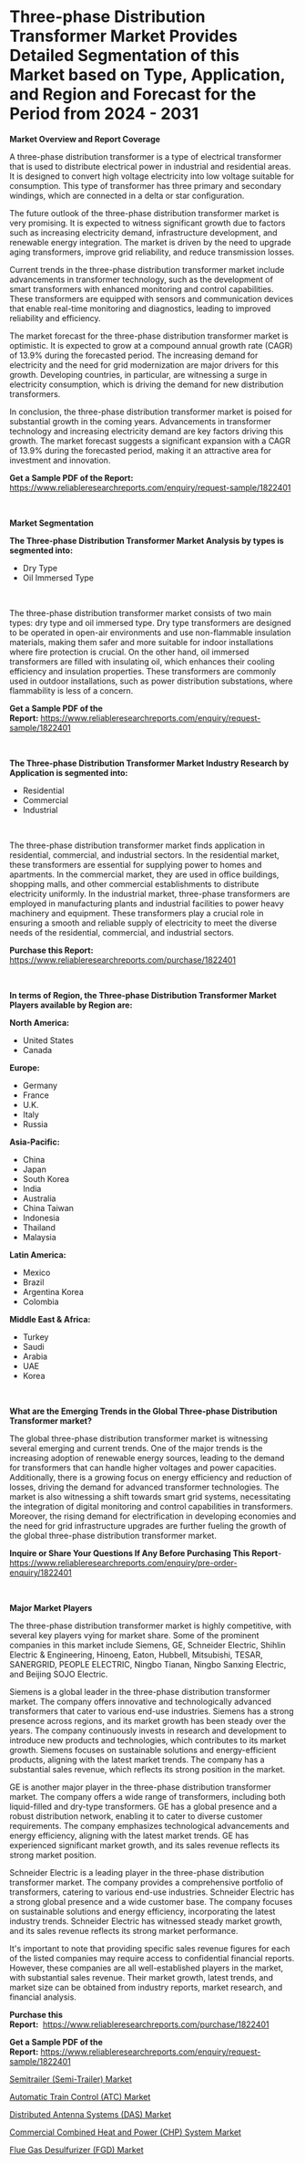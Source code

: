 <p><h1>Three-phase Distribution Transformer Market Provides Detailed Segmentation of this Market based on Type, Application, and Region and Forecast for the Period from 2024 - 2031</h1></p><p><strong>Market Overview and Report Coverage</strong></p>
<p><p>A three-phase distribution transformer is a type of electrical transformer that is used to distribute electrical power in industrial and residential areas. It is designed to convert high voltage electricity into low voltage suitable for consumption. This type of transformer has three primary and secondary windings, which are connected in a delta or star configuration.</p><p>The future outlook of the three-phase distribution transformer market is very promising. It is expected to witness significant growth due to factors such as increasing electricity demand, infrastructure development, and renewable energy integration. The market is driven by the need to upgrade aging transformers, improve grid reliability, and reduce transmission losses.</p><p>Current trends in the three-phase distribution transformer market include advancements in transformer technology, such as the development of smart transformers with enhanced monitoring and control capabilities. These transformers are equipped with sensors and communication devices that enable real-time monitoring and diagnostics, leading to improved reliability and efficiency.</p><p>The market forecast for the three-phase distribution transformer market is optimistic. It is expected to grow at a compound annual growth rate (CAGR) of 13.9% during the forecasted period. The increasing demand for electricity and the need for grid modernization are major drivers for this growth. Developing countries, in particular, are witnessing a surge in electricity consumption, which is driving the demand for new distribution transformers.</p><p>In conclusion, the three-phase distribution transformer market is poised for substantial growth in the coming years. Advancements in transformer technology and increasing electricity demand are key factors driving this growth. The market forecast suggests a significant expansion with a CAGR of 13.9% during the forecasted period, making it an attractive area for investment and innovation.</p></p>
<p><strong>Get a Sample PDF of the Report:</strong> <a href="https://www.reliableresearchreports.com/enquiry/request-sample/1822401">https://www.reliableresearchreports.com/enquiry/request-sample/1822401</a></p>
<p>&nbsp;</p>
<p><strong>Market Segmentation</strong></p>
<p><strong>The Three-phase Distribution Transformer Market Analysis by types is segmented into:</strong></p>
<p><ul><li>Dry Type</li><li>Oil Immersed Type</li></ul></p>
<p>&nbsp;</p>
<p><p>The three-phase distribution transformer market consists of two main types: dry type and oil immersed type. Dry type transformers are designed to be operated in open-air environments and use non-flammable insulation materials, making them safer and more suitable for indoor installations where fire protection is crucial. On the other hand, oil immersed transformers are filled with insulating oil, which enhances their cooling efficiency and insulation properties. These transformers are commonly used in outdoor installations, such as power distribution substations, where flammability is less of a concern.</p></p>
<p><strong>Get a Sample PDF of the Report:</strong>&nbsp;<a href="https://www.reliableresearchreports.com/enquiry/request-sample/1822401">https://www.reliableresearchreports.com/enquiry/request-sample/1822401</a></p>
<p>&nbsp;</p>
<p><strong>The Three-phase Distribution Transformer Market Industry Research by Application is segmented into:</strong></p>
<p><ul><li>Residential</li><li>Commercial</li><li>Industrial</li></ul></p>
<p>&nbsp;</p>
<p><p>The three-phase distribution transformer market finds application in residential, commercial, and industrial sectors. In the residential market, these transformers are essential for supplying power to homes and apartments. In the commercial market, they are used in office buildings, shopping malls, and other commercial establishments to distribute electricity uniformly. In the industrial market, three-phase transformers are employed in manufacturing plants and industrial facilities to power heavy machinery and equipment. These transformers play a crucial role in ensuring a smooth and reliable supply of electricity to meet the diverse needs of the residential, commercial, and industrial sectors.</p></p>
<p><strong>Purchase this Report:</strong>&nbsp; <a href="https://www.reliableresearchreports.com/purchase/1822401">https://www.reliableresearchreports.com/purchase/1822401</a></p>
<p>&nbsp;</p>
<p><strong>In terms of Region, the Three-phase Distribution Transformer Market Players available by Region are:</strong></p>
<p>
    <p> <strong> North America: </strong>
        <ul>
            <li>United States</li>
            <li>Canada</li>
        </ul>
        </p> 
    <p> <strong> Europe: </strong>
        <ul>
            <li>Germany</li>
            <li>France</li>
            <li>U.K.</li>
            <li>Italy</li>
            <li>Russia</li>
        </ul>
        </p> 
    <p> <strong> Asia-Pacific: </strong>
        <ul>
            <li>China</li>
            <li>Japan</li>
            <li>South Korea</li>
            <li>India</li>
            <li>Australia</li>
            <li>China Taiwan</li>
            <li>Indonesia</li>
            <li>Thailand</li>
            <li>Malaysia</li>
        </ul>
        </p> 
    <p> <strong> Latin America: </strong>
        <ul>
            <li>Mexico</li>
            <li>Brazil</li>
            <li>Argentina Korea</li>
            <li>Colombia</li>
        </ul>
        </p> 
    <p> <strong> Middle East & Africa: </strong>
        <ul>
            <li>Turkey</li>
            <li>Saudi</li>
            <li>Arabia</li>
            <li>UAE</li>
            <li>Korea</li>
        </ul>
    </p>
    </p>
<p>&nbsp;</p>
<p><strong>What are the Emerging Trends in the Global Three-phase Distribution Transformer market?</strong></p>
<p><p>The global three-phase distribution transformer market is witnessing several emerging and current trends. One of the major trends is the increasing adoption of renewable energy sources, leading to the demand for transformers that can handle higher voltages and power capacities. Additionally, there is a growing focus on energy efficiency and reduction of losses, driving the demand for advanced transformer technologies. The market is also witnessing a shift towards smart grid systems, necessitating the integration of digital monitoring and control capabilities in transformers. Moreover, the rising demand for electrification in developing economies and the need for grid infrastructure upgrades are further fueling the growth of the global three-phase distribution transformer market.</p></p>
<p><strong>Inquire or Share Your Questions If Any Before Purchasing This Report</strong>- <a href="https://www.reliableresearchreports.com/enquiry/pre-order-enquiry/1822401">https://www.reliableresearchreports.com/enquiry/pre-order-enquiry/1822401</a></p>
<p>&nbsp;</p>
<p><strong>Major Market Players</strong></p>
<p><p>The three-phase distribution transformer market is highly competitive, with several key players vying for market share. Some of the prominent companies in this market include Siemens, GE, Schneider Electric, Shihlin Electric & Engineering, Hinoeng, Eaton, Hubbell, Mitsubishi, TESAR, SANERGRID, PEOPLE ELECTRIC, Ningbo Tianan, Ningbo Sanxing Electric, and Beijing SOJO Electric.</p><p>Siemens is a global leader in the three-phase distribution transformer market. The company offers innovative and technologically advanced transformers that cater to various end-use industries. Siemens has a strong presence across regions, and its market growth has been steady over the years. The company continuously invests in research and development to introduce new products and technologies, which contributes to its market growth. Siemens focuses on sustainable solutions and energy-efficient products, aligning with the latest market trends. The company has a substantial sales revenue, which reflects its strong position in the market.</p><p>GE is another major player in the three-phase distribution transformer market. The company offers a wide range of transformers, including both liquid-filled and dry-type transformers. GE has a global presence and a robust distribution network, enabling it to cater to diverse customer requirements. The company emphasizes technological advancements and energy efficiency, aligning with the latest market trends. GE has experienced significant market growth, and its sales revenue reflects its strong market position.</p><p>Schneider Electric is a leading player in the three-phase distribution transformer market. The company provides a comprehensive portfolio of transformers, catering to various end-use industries. Schneider Electric has a strong global presence and a wide customer base. The company focuses on sustainable solutions and energy efficiency, incorporating the latest industry trends. Schneider Electric has witnessed steady market growth, and its sales revenue reflects its strong market performance.</p><p>It's important to note that providing specific sales revenue figures for each of the listed companies may require access to confidential financial reports. However, these companies are all well-established players in the market, with substantial sales revenue. Their market growth, latest trends, and market size can be obtained from industry reports, market research, and financial analysis.</p></p>
<p><strong>Purchase this Report:</strong>&nbsp;&nbsp;<a href="https://www.reliableresearchreports.com/purchase/1822401">https://www.reliableresearchreports.com/purchase/1822401</a></p>
<p></p>
<p><strong>Get a Sample PDF of the Report:</strong>&nbsp;<a href="https://www.reliableresearchreports.com/enquiry/request-sample/1822401">https://www.reliableresearchreports.com/enquiry/request-sample/1822401</a></p>
<p><p><a href="https://github.com/gulaimolin/Market-Research-Report-List-2/blob/main/semitrailer-semi-trailer-market.md">Semitrailer (Semi-Trailer) Market</a></p><p><a href="https://github.com/gdfhhhj/Market-Research-Report-List-2/blob/main/automatic-train-control-atc-market.md">Automatic Train Control (ATC) Market</a></p><p><a href="https://github.com/sofayahoo2023/Market-Research-Report-List-2/blob/main/distributed-antenna-systems-das-market.md">Distributed Antenna Systems (DAS) Market</a></p><p><a href="https://github.com/luckyshygirl/Market-Research-Report-List-2/blob/main/commercial-combined-heat-and-power-chp-system-market.md">Commercial Combined Heat and Power (CHP) System Market</a></p><p><a href="https://github.com/vimar16th/Market-Research-Report-List-2/blob/main/flue-gas-desulfurizer-fgd-market.md">Flue Gas Desulfurizer (FGD) Market</a></p></p>